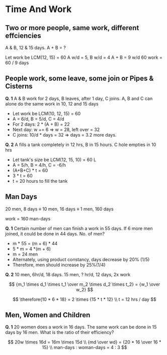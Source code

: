 # Time And Work

## Two or more people, same work, different effciencies

A & B, 12 & 15 days. A + B = ?

Let work be LCM(12, 15) = 60
A w/d = 5, B w/d = 4
A + B = 9 w/d
60 work = 60 / 9 days

## People work, some leave, some join or Pipes & Cisterns

**Q. 1** A & B work for 2 days, B leaves, after 1 day, C joins. A, B and C can alone
do the same work in 10, 12 and 15 days

- Let work be LCM(10, 12, 15) = 60
- A = 6/d, B = 5/d, C = 4/d
- For 2 days: 2 \* (A + B) = 22
- Next day: w += 6 => w = 28, left over = 32
- C joins: 10/d \* days = 32 => days = 3.2 more days.

**Q. 2** A fills a tank completely in 12 hrs, B in 15 hours. C hole empties in 10 hrs

- Let tank's size be LCM(12, 15, 10) = 60 L
- A = 5/h, B = 4/h, C = -6/h
- (A+B+C) \* t = 60
- 3 \* t = 60
- t = 20 hours to fill the tank

## Man Days

20 men, 8 days $\equiv$ 10 men, 16 days $\equiv$ 1 men, 160 days

work = 160 man-days

**Q. 1** Certain number of men can finish a work in 55 days. If 6 more men joined,
it could be done in 44 days. No. of men?

- m \* 55 = (m + 6) \* 44
- 5 \* m = 4 \*(m + 6)
- m = 24 men
- Alternately, using product constancy, days decrease by 20% (1/5)
- Therefore, men should increase by 25%(1/4)

**Q. 2** 10 men, 6hr/d, 18 days. 15 men, ? hr/d, 12 days, 2x work

$$
{m_1 \times d_1 \times t_1 \over m_2 \times d_2 \times t_2} = {w_1 \over w_2}
$$

$$
\therefore{10 * 6 * 18} = 2 \times {15 * t * 12} \\
t = 12 hrs / day
$$

## Men, Women and Children

**Q. 1** 20 women does a work in 16 days. The same work can be done in 15 days by 16
men. What is the ratio of their efficiency?

$$
20w \times 16d = 16m \times 15d \\
{md \over wd} = {20 * 16 \over 16 * 15} \\
man-days : woman-days = 4 : 3
$$
